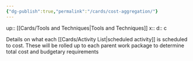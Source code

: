 ```yaml
---
{"dg-publish":true,"permalink":"/cards/cost-aggregation/"}
---
```


up:: [[Cards/Tools and Techniques\|Tools and Techniques]] 
x:: 
d:: c

Details on what each [[Cards/Activity List\|scheduled activity]] is scheduled to cost. These will be rolled up to each parent work package to determine total cost and budgetary requirements